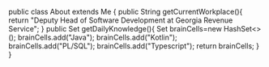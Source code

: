 public class About extends Me {
    public String getCurrentWorkplace(){
        return "Deputy Head of Software Development at Georgia Revenue Service";
    }
    public Set<String> getDailyKnowledge(){
        Set<String> brainCells=new HashSet<>();
        brainCells.add("Java");
        brainCells.add("Kotlin");
        brainCells.add("PL/SQL");
        brainCells.add("Typescript");
        return brainCells;
    }
}
